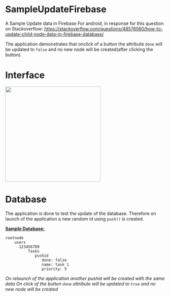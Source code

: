 # SampleUpdateFirebase

A Sample Update data in Firebase For android, in response for this question on Stackoverflow: 
https://stackoverflow.com/questions/48576560/how-to-update-child-node-data-in-firebase-database/

The application demonstrates that onclick of a button the attribute `done` will be updated to `false` and no new node will be created(after clicking the button).

# Interface
<img src="http://gdurl.com/4P8P" width="300">

# Database
The application is done to test the update of the database. Therefore on launch of the application a new random id using `push()` is created.

<u><b>Sample Database:</b></u>

    rootnode
        users
          123456789
              Tasks
                 pushid
                    done: false
                    name: task 1
                    priority: 5
             
_On relaunch of the application another pushid will be created with the same data_
_On click of the button `done` attribute will be updated to `true` and no new node will be created_
